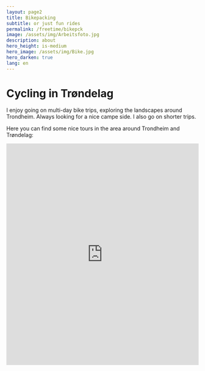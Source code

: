 ```yaml
---
layout: page2
title: Bikepacking
subtitle: or just fun rides
permalink: /freetime/bikepck
image: /assets/img/Arbeitsfoto.jpg
description: about
hero_height: is-medium
hero_image: /assets/img/Bike.jpg
hero_darken: true 
lang: en
---
```

# Cycling in Trøndelag

I enjoy going on multi-day bike trips, exploring the landscapes around Trondheim. Always looking for a nice campe side. I also go on shorter trips.

Here you can find some nice tours in the area around Trondheim and Trøndelag:
<iframe src="https://www.komoot.de/user/1772003613430/embed?planned_tours=1" width="100%" height="580" frameborder="0" scrolling="no"></iframe>
